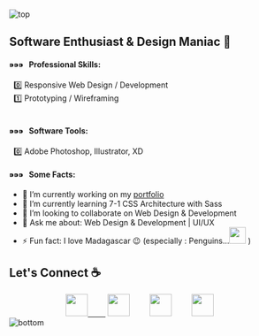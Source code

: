 ### 

<!--
**sirishtitaju/sirishtitaju** is a ✨ _special_ ✨ repository because its `README.md` (this file) appears on your GitHub profile.

Here are some ideas to get you started:

- 🔭 I’m currently working on ...
- 🌱 I’m currently learning ...
- 👯 I’m looking to collaborate on ...
- 🤔 I’m looking for help with ...
- 💬 Ask me about ...
- 📫 How to reach me: ...
- 😄 Pronouns: ...
- ⚡ Fun fact: ...
-->
<!-- height:50vh; display:flex; justify-content:center; align-items:center -->
<!-- <img src="https://i.ibb.co/7NSWvm4/top.png" alt="top" border="0"> -->
<img src="https://i.ibb.co/VjR6FYJ/top.png" alt="top" border="0">

## Software Enthusiast & Design Maniac 👹 
#### ⁍⁍⁍  &nbsp;  Professional Skills: <br/>
 &nbsp; 0️⃣ Responsive Web Design / Development  <br/>
 &nbsp; 1️⃣ Prototyping / Wireframing  <br/>
 <br/>
#### ⁍⁍⁍  &nbsp;  Software Tools:  <br/>
 &nbsp;  0️⃣ Adobe Photoshop, Illustrator, XD 
<p></p>
 
#### ⁍⁍⁍ &nbsp; Some Facts:
- 🔭 I’m currently working on my <a href="http://sirishtitaju.com.np/" target="_blank">portfolio</a>
- 🌱 I’m currently learning 7-1 CSS Architecture with Sass
- 👯 I’m looking to collaborate on Web Design & Development
- 💬 Ask me about: Web Design & Development | UI/UX
- ⚡ Fun fact: I love Madagascar 😉 (especially : Penguins...<img width="30" src ="https://media.giphy.com/media/Cmr1OMJ2FN0B2/giphy.gif"/> ) </p>

## Let's Connect ☕
<div align ="center">
<a href="https://www.facebook.com"><img width= "40" src="https://img-premium.flaticon.com/png/512/1312/1312139.png?token=exp=1623529049~hmac=8ce77e9b0f7d49d803f9a6b7beba2e08"/> &emsp;&emsp;</a>
<img width= "40" src="https://img-premium.flaticon.com/png/512/1312/1312139.png?token=exp=1623529049~hmac=8ce77e9b0f7d49d803f9a6b7beba2e08"/> &emsp;&emsp;
<img width= "40" src="https://img-premium.flaticon.com/png/512/1312/1312139.png?token=exp=1623529049~hmac=8ce77e9b0f7d49d803f9a6b7beba2e08"/> &emsp;&emsp;
<img width= "40"  src="https://img-premium.flaticon.com/png/512/1312/1312139.png?token=exp=1623529049~hmac=8ce77e9b0f7d49d803f9a6b7beba2e08"/> &emsp;&emsp;
</div>
<img src="https://i.ibb.co/QNYsvcF/bottom.png" alt="bottom" border="0">

<!-- <img src="https://i.ibb.co/Fg18qvf/bottom.png" alt="bottom" border="0"> -->
